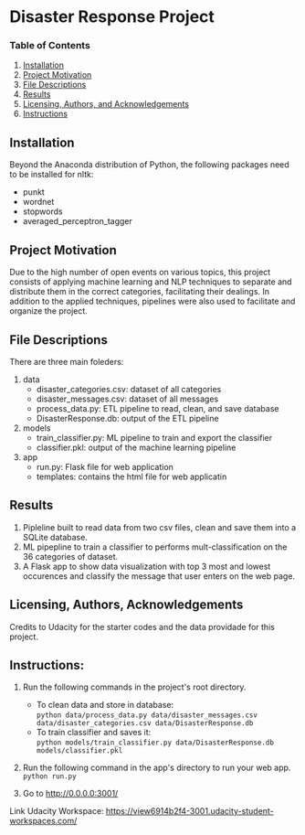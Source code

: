 # Disaster Response Project

### Table of Contents

1. [Installation](#installation)
2. [Project Motivation](#motivation)
3. [File Descriptions](#files)
4. [Results](#results)
5. [Licensing, Authors, and Acknowledgements](#licensing)
6. [Instructions](#instructions)

## Installation <a name="installation"></a>

Beyond the Anaconda distribution of Python, the following packages need to be installed for nltk:
* punkt
* wordnet
* stopwords
* averaged_perceptron_tagger


## Project Motivation<a name="motivation"></a>

Due to the high number of open events on various topics, this project consists of applying machine learning and NLP techniques to separate and distribute them in the correct categories, facilitating their dealings. In addition to the applied techniques, pipelines were also used to facilitate and organize the project.


## File Descriptions <a name="files"></a>

There are three main foleders:
1. data
    - disaster_categories.csv: dataset of all categories 
    - disaster_messages.csv: dataset of all messages
    - process_data.py: ETL pipeline to read, clean, and save database
    - DisasterResponse.db: output of the ETL pipeline
2. models
    - train_classifier.py: ML pipeline to train and export the classifier
    - classifier.pkl: output of the machine learning pipeline
3. app
    - run.py: Flask file for web application
    - templates: contains the html file for web applicatin

## Results<a name="results"></a>

1. Pipleline built to read data from two csv files, clean and save them into a SQLite database.
2. ML pipepline to train a classifier to performs mult-classification on the 36 categories of dataset.
3. A Flask app to show data visualization with top 3 most and lowest occurences and classify the message that user enters on the web page.


## Licensing, Authors, Acknowledgements<a name="licensing"></a>

Credits to Udacity for the starter codes and the data providade for this project. 
## Instructions:<a name="instructions"></a>
1. Run the following commands in the project's root directory.

    - To clean data and store in database:  
        `python data/process_data.py data/disaster_messages.csv data/disaster_categories.csv data/DisasterResponse.db`
    - To train classifier and saves it:  
        `python models/train_classifier.py data/DisasterResponse.db models/classifier.pkl`

2. Run the following command in the app's directory to run your web app.
    `python run.py`

3. Go to http://0.0.0.0:3001/

Link Udacity Workspace: https://view6914b2f4-3001.udacity-student-workspaces.com/

